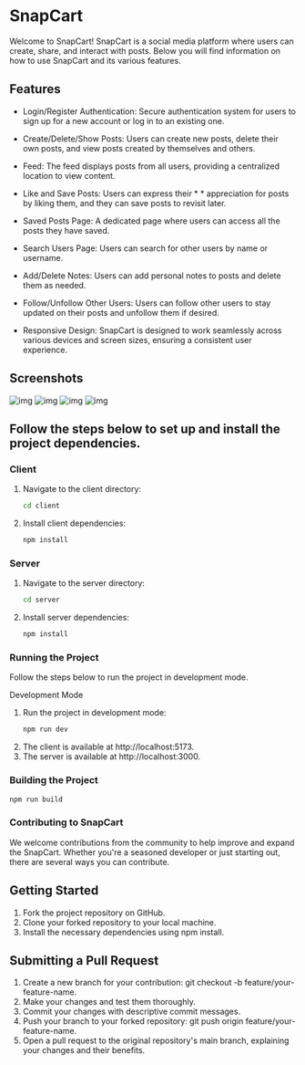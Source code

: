 
# SnapCart

Welcome to SnapCart! SnapCart is a social media platform where users can create, share, and interact with posts. Below you will find information on how to use SnapCart and its various features.

## Features

* Login/Register Authentication: Secure authentication system for users to sign up for a new account or log in to an existing one.

* Create/Delete/Show Posts: Users can create new posts, delete their own posts, and view posts created by themselves and others.

* Feed: The feed displays posts from all users, providing a centralized location to view content.

* Like and Save Posts: Users can express their * * appreciation for posts by liking them, and they can save posts to revisit later.

* Saved Posts Page: A dedicated page where users can access all the posts they have saved.

* Search Users Page: Users can search for other users by name or username.

* Add/Delete Notes: Users can add personal notes to posts and delete them as needed.

* Follow/Unfollow Other Users: Users can follow other users to stay updated on their posts and unfollow them if desired.

* Responsive Design: SnapCart is designed to work seamlessly across various devices and screen sizes, ensuring a consistent user experience.


## Screenshots

![img](https://i.postimg.cc/G35H41FW/Untitled-design-3.jpg)
![img](https://i.postimg.cc/6pd3b2kK/Untitled-design.jpg)
![img](https://i.postimg.cc/2SpyxFXT/Untitled-design-1.jpg)
![img](https://i.postimg.cc/TY5hmHQp/Untitled-design-2.jpg)

## Follow the steps below to set up and install the project dependencies.

### Client

1. Navigate to the client directory:
   ```bash
   cd client
2. Install client dependencies:
   ```bash
   npm install
### Server

1. Navigate to the server directory:
   ```bash
   cd server
2. Install server dependencies:
   ```bash
   npm install
### Running the Project
Follow the steps below to run the project in development mode.

Development Mode

1. Run the project in development mode:
   ```bash
   npm run dev
2. The client is available at http://localhost:5173.
3. The server is available at http://localhost:3000.

### Building the Project
   ```bash
   npm run build
```

### Contributing to SnapCart

We welcome contributions from the community to help improve and expand the SnapCart. Whether you're a seasoned developer or just starting out, there are several ways you can contribute.

## Getting Started

<ol>
    <li>
    Fork the project repository on GitHub.
    </li>
    <li>Clone your forked repository to your local machine.</li>
    <li>Install the necessary dependencies using npm install.</li>
</ol>

## Submitting a Pull Request

<ol>
    <li>
    Create a new branch for your contribution: git checkout -b feature/your-feature-name.
    </li>
    <li>Make your changes and test them thoroughly.</li>
    <li>Commit your changes with descriptive commit messages.</li>
    <li>Push your branch to your forked repository: git push origin feature/your-feature-name.</li>
    <li>Open a pull request to the original repository's main branch, explaining your changes and their benefits.
    </li>
</ol>